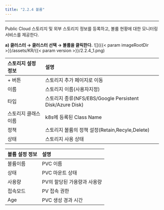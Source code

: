 ```yaml
---
title: "2.2.4 볼륨"
---
```


---
Public Cloud 스토리지 및 외부 스토리지 정보를 등록하고, 볼륨 현황에 대한 모니터링 서비스를 제공한다.

**a) 클러스터 → 클러스터 선택 → 볼륨을 클릭한다.**
![]({{< param imageRootDir >}}/assets/KR/{{< param version >}}/2.2.4_1.png)

| **스토리지 설정 정보** | **설명** |
| :--- | :--- |
| + 버튼 | 스토리지 추가 페이지로 이동 |
| 이름 | 스토리지 이름\(사용자지정\) |
| 타입 | 스토리지 종류\(NFS/EBS/Google Persistent Disk/Azure Disk\) |
| 스토리지 클래스 이름 | k8s에 등록된 Class Name |
| 정책 | 스토리지 볼륨의 정책 설정\(Retain,Recyle,Delete\) |
| 상태 | 스토리지 사용 상태 |

| **볼륨 설정 정보** | **설명** |
| :--- | :--- |
| 볼륨이름| PVC 이름 |
| 상태 | PVC 마운트 상태 |
| 사용량 | PV의 할당된 가용량과 사용량 |
| 접속모드 | PV 접속 권한 |
| Age | PVC 생성 경과 시간 |
